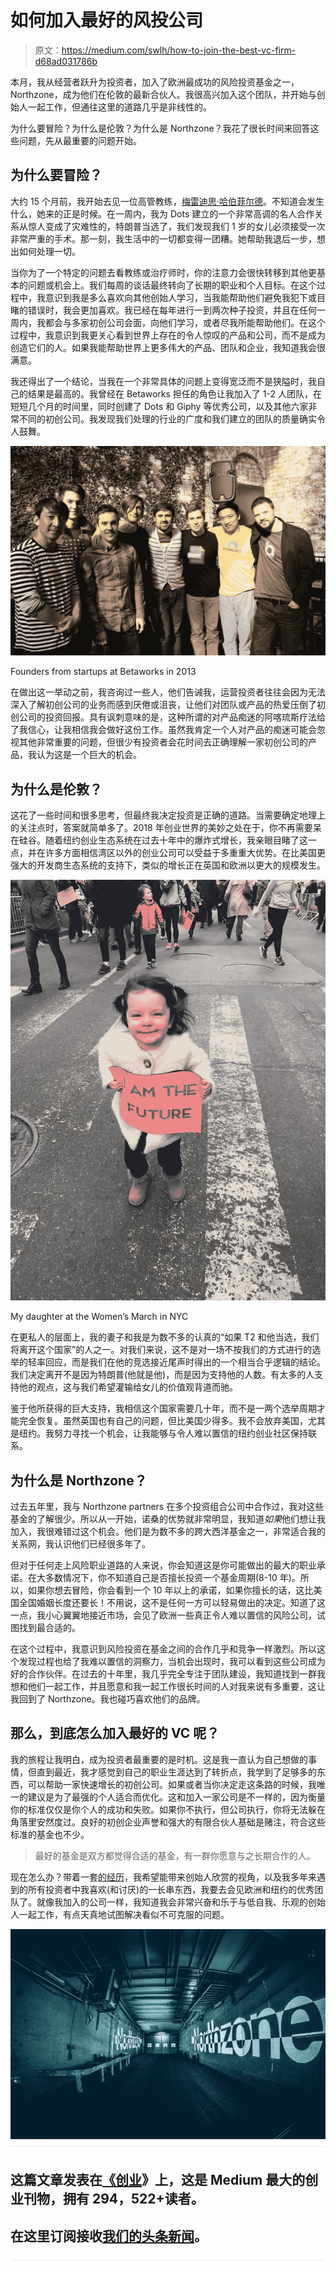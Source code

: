 # 如何加入最好的风投公司

> 原文：<https://medium.com/swlh/how-to-join-the-best-vc-firm-d68ad031786b>

本月，我从经营者跃升为投资者，加入了欧洲最成功的风险投资基金之一，Northzone，成为他们在伦敦的最新合伙人。我很高兴加入这个团队，并开始与创始人一起工作，但通往这里的道路几乎是非线性的。

为什么要冒险？为什么是伦敦？为什么是 Northzone？我花了很长时间来回答这些问题，先从最重要的问题开始。

## 为什么要冒险？

大约 15 个月前，我开始去见一位高管教练，[梅雷迪思·哈伯菲尔德](https://www.meredithhaberfeld.com/)。不知道会发生什么，她来的正是时候。在一周内，我为 Dots 建立的一个非常高调的名人合作关系从惊人变成了灾难性的，特朗普当选了，我们发现我们 1 岁的女儿必须接受一次非常严重的手术。那一刻，我生活中的一切都变得一团糟。她帮助我退后一步，想出如何处理一切。

当你为了一个特定的问题去看教练或治疗师时，你的注意力会很快转移到其他更基本的问题或机会上。我们每周的谈话最终转向了长期的职业和个人目标。在这个过程中，我意识到我是多么喜欢向其他创始人学习，当我能帮助他们避免我犯下或目睹的错误时，我会更加喜欢。我已经在每年进行一到两次种子投资，并且在任何一周内，我都会与多家初创公司会面，向他们学习，或者尽我所能帮助他们。在这个过程中，我意识到我更关心看到世界上存在的令人惊叹的产品和公司，而不是成为创造它们的人。如果我能帮助世界上更多伟大的产品、团队和企业，我知道我会很满意。

我还得出了一个结论，当我在一个非常具体的问题上变得宽泛而不是狭隘时，我自己的结果是最高的。我曾经在 Betaworks 担任的角色让我加入了 1-2 人团队，在短短几个月的时间里，同时创建了 Dots 和 Giphy 等优秀公司，以及其他六家非常不同的初创公司。我发现我们处理的行业的广度和我们建立的团队的质量确实令人鼓舞。

![](img/25cd68558ec3db1f67962190301ca8b3.png)

Founders from startups at Betaworks in 2013

在做出这一举动之前，我咨询过一些人，他们告诫我，运营投资者往往会因为无法深入了解初创公司的业务而感到厌倦或沮丧，让他们对团队或产品的热爱压倒了初创公司的投资回报。具有讽刺意味的是，这种所谓的对产品痴迷的阿喀琉斯疗法给了我信心，让我相信我会做好这份工作。虽然我肯定一个人对产品的痴迷可能会忽视其他非常重要的问题，但很少有投资者会花时间去正确理解一家初创公司的产品，我认为这是一个巨大的机会。

## 为什么是伦敦？

这花了一些时间和很多思考，但最终我决定投资是正确的道路。当需要确定地理上的关注点时，答案就简单多了。2018 年创业世界的美妙之处在于，你不再需要呆在硅谷。随着纽约创业生态系统在过去十年中的爆炸式增长，我亲眼目睹了这一点，并在许多方面相信湾区以外的创业公司可以受益于多重重大优势。在比美国更强大的开发商生态系统的支持下，类似的增长正在英国和欧洲以更大的规模发生。

![](img/eb0707e4f31a9868602d6bb47d258369.png)

My daughter at the Women’s March in NYC

在更私人的层面上，我的妻子和我是为数不多的认真的“如果 T2 和他当选，我们将离开这个国家”的人之一。对我们来说，这不是对一场不按我们的方式进行的选举的轻率回应，而是我们在他的竞选接近尾声时得出的一个相当合乎逻辑的结论。我们决定离开不是因为特朗普(他就是他)，而是因为支持他的人数。有太多的人支持他的观点，这与我们希望灌输给女儿的价值观背道而驰。

鉴于他所获得的巨大支持，我相信这个国家需要几十年，而不是一两个选举周期才能完全恢复。虽然英国也有自己的问题，但比美国少得多。我不会放弃美国，尤其是纽约。我努力寻找一个机会，让我能够与令人难以置信的纽约创业社区保持联系。

## 为什么是 Northzone？

过去五年里，我与 Northzone partners 在多个投资组合公司中合作过，我对这些基金的了解很少。所以从一开始，诺桑的优势就非常明显，我知道*如果*他们想让我加入，我很难错过这个机会。他们是为数不多的跨大西洋基金之一，非常适合我的关系网，我认识他们已经很多年了。

但对于任何走上风险职业道路的人来说，你会知道这是你可能做出的最大的职业承诺。在大多数情况下，你不知道自己是否擅长投资一个基金周期(8-10 年)。所以，如果你想去冒险，你会看到一个 10 年以上的承诺，如果你擅长的话，这比美国全国婚姻长度还要长！不用说，这不是任何一方可以轻易做出的决定。知道了这一点，我小心翼翼地接近市场，会见了欧洲一些真正令人难以置信的风险公司，试图找到最合适的。

在这个过程中，我意识到风险投资在基金之间的合作几乎和竞争一样激烈。所以这个发现过程也给了我难以置信的洞察力，当机会出现时，我可以看到这些公司成为好的合作伙伴。在过去的十年里，我几乎完全专注于团队建设，我知道找到一群我想和他们一起工作，并且愿意和我一起工作很长时间的人对我来说有多重要，这让我回到了 Northzone。我也碰巧喜欢他们的品牌。

## 那么，到底怎么加入最好的 VC 呢？

我的旅程让我明白，成为投资者最重要的是时机。这是我一直认为自己想做的事情，但直到最近，我才感觉到自己的职业生涯达到了转折点，我学到了足够多的东西，可以帮助一家快速增长的初创公司。如果或者当你决定走这条路的时候，我唯一的建议是为了最强的个人适合而优化。这和加入一家公司是不一样的，因为衡量你的标准仅仅是你个人的成功和失败。如果你不执行，但公司执行，你将无法躲在角落里安然度过。良好的初创企业声誉和强大的有限合伙人基础是赌注，符合这些标准的基金也不少。

> 最好的基金是双方都觉得合适的基金，有一群你愿意与之长期合作的人。

现在怎么办？带着一套[的经历](/swlh/the-case-against-entrepreneurship-10c1e40b02b1)，我希望能带来创始人欣赏的视角，以及我多年来遇到的所有投资者中我喜欢(和讨厌)的一长串东西，我要去会见欧洲和纽约的优秀团队了。就像我加入的公司一样，我知道我会非常兴奋和乐于与低自我、乐观的创始人一起工作，有点天真地试图解决看似不可克服的问题。

![](img/3b5b678aaf5ec536d590846521349774.png)![](img/731acf26f5d44fdc58d99a6388fe935d.png)

## 这篇文章发表在[《创业](https://medium.com/swlh)》上，这是 Medium 最大的创业刊物，拥有 294，522+读者。

## 在这里订阅接收[我们的头条新闻](http://growthsupply.com/the-startup-newsletter/)。

![](img/731acf26f5d44fdc58d99a6388fe935d.png)
